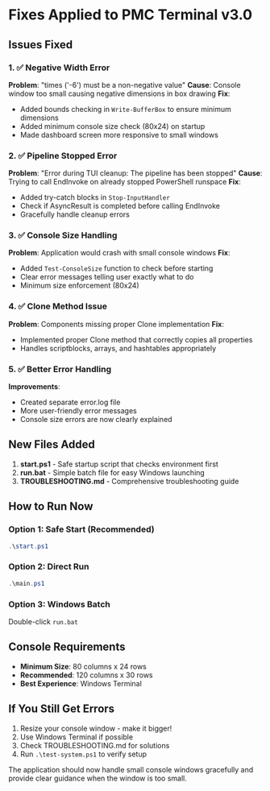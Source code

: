 # Fixes Applied to PMC Terminal v3.0

## Issues Fixed

### 1. ✅ Negative Width Error
**Problem**: "times ('-6') must be a non-negative value"
**Cause**: Console window too small causing negative dimensions in box drawing
**Fix**: 
- Added bounds checking in `Write-BufferBox` to ensure minimum dimensions
- Added minimum console size check (80x24) on startup
- Made dashboard screen more responsive to small windows

### 2. ✅ Pipeline Stopped Error
**Problem**: "Error during TUI cleanup: The pipeline has been stopped"
**Cause**: Trying to call EndInvoke on already stopped PowerShell runspace
**Fix**:
- Added try-catch blocks in `Stop-InputHandler`
- Check if AsyncResult is completed before calling EndInvoke
- Gracefully handle cleanup errors

### 3. ✅ Console Size Handling
**Problem**: Application would crash with small console windows
**Fix**:
- Added `Test-ConsoleSize` function to check before starting
- Clear error messages telling user exactly what to do
- Minimum size enforcement (80x24)

### 4. ✅ Clone Method Issue
**Problem**: Components missing proper Clone implementation
**Fix**:
- Implemented proper Clone method that correctly copies all properties
- Handles scriptblocks, arrays, and hashtables appropriately

### 5. ✅ Better Error Handling
**Improvements**:
- Created separate error.log file
- More user-friendly error messages
- Console size errors are now clearly explained

## New Files Added

1. **start.ps1** - Safe startup script that checks environment first
2. **run.bat** - Simple batch file for easy Windows launching
3. **TROUBLESHOOTING.md** - Comprehensive troubleshooting guide

## How to Run Now

### Option 1: Safe Start (Recommended)
```powershell
.\start.ps1
```

### Option 2: Direct Run
```powershell
.\main.ps1
```

### Option 3: Windows Batch
Double-click `run.bat`

## Console Requirements

- **Minimum Size**: 80 columns x 24 rows
- **Recommended**: 120 columns x 30 rows
- **Best Experience**: Windows Terminal

## If You Still Get Errors

1. Resize your console window - make it bigger!
2. Use Windows Terminal if possible
3. Check TROUBLESHOOTING.md for solutions
4. Run `.\test-system.ps1` to verify setup

The application should now handle small console windows gracefully and provide clear guidance when the window is too small.
